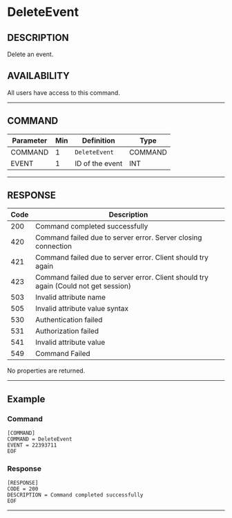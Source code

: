 # DeleteEvent

## DESCRIPTION
Delete an event.

## AVAILABILITY
All users have access to this command.

----
## COMMAND

Parameter | Min | Definition | Type
---- | ---- | ---- | ----
COMMAND | 1 | `DeleteEvent` | COMMAND
EVENT | 1 | ID of the event | INT

----
## RESPONSE

Code | Description
---- | ----
200 | Command completed successfully
420 | Command failed due to server error. Server closing connection
421 | Command failed due to server error. Client should try again
423 | Command failed due to server error. Client should try again (Could not get session)
503 | Invalid attribute name
505 | Invalid attribute value syntax
530 | Authentication failed
531 | Authorization failed
541	| Invalid attribute value
549 | Command Failed

No properties are returned.

----
## Example

### Command

```
[COMMAND]
COMMAND = DeleteEvent
EVENT = 22393711
EOF
```
### Response

```
[RESPONSE]
CODE = 200
DESCRIPTION = Command completed successfully
EOF
```

----
